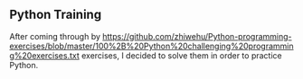 ## Python Training

After coming through by https://github.com/zhiwehu/Python-programming-exercises/blob/master/100%2B%20Python%20challenging%20programming%20exercises.txt exercises, I decided to solve them in order to practice Python.
